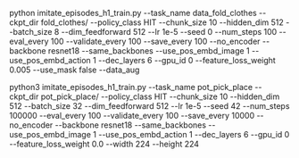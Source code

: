 python imitate_episodes_h1_train.py --task_name data_fold_clothes --ckpt_dir fold_clothes/ --policy_class HIT --chunk_size 10 --hidden_dim 512 --batch_size 8 --dim_feedforward 512 --lr 1e-5 --seed 0 --num_steps 100 --eval_every 100 --validate_every 100 --save_every 100 --no_encoder --backbone resnet18 --same_backbones --use_pos_embd_image 1 --use_pos_embd_action 1 --dec_layers 6 --gpu_id 0 --feature_loss_weight 0.005 --use_mask false --data_aug

python3 imitate_episodes_h1_train.py --task_name pot_pick_place --ckpt_dir pot_pick_place/ --policy_class HIT --chunk_size 10 --hidden_dim 512 --batch_size 32 --dim_feedforward 512 --lr 1e-5 --seed 42 --num_steps 100000 --eval_every 100 --validate_every 100 --save_every 10000 --no_encoder --backbone resnet18 --same_backbones --use_pos_embd_image 1 --use_pos_embd_action 1 --dec_layers 6 --gpu_id 0 --feature_loss_weight 0.0 --width 224 --height 224

